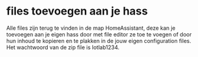# files toevoegen aan je hass

Alle files zijn terug te vinden in de map HomeAssistant, deze kan je toevoegen aan je eigen hass door met file editor ze toe te voegen of door hun inhoud te kopieren en te plakken in de jouw eigen configuration files. Het wachtwoord van de zip file is Iotlab1234.